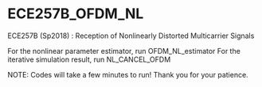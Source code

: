 # ECE257B_OFDM_NL
ECE257B (Sp2018) : Reception of Nonlinearly Distorted Multicarrier Signals

For the nonlinear parameter estimator, run OFDM_NL_estimator
For the iterative simulation result, run NL_CANCEL_OFDM

NOTE: Codes will take a few minutes to run! Thank you for your patience.

